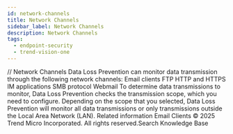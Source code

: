 ```yaml
---
id: network-channels
title: Network Channels
sidebar_label: Network Channels
description: Network Channels
tags:
  - endpoint-security
  - trend-vision-one
---
```


/*<![CDATA[*/ $('#title').html($('meta[name=map-description]').attr('content')); /*]]>*/ Network Channels Data Loss Prevention can monitor data transmission through the following network channels: Email clients FTP HTTP and HTTPS IM applications SMB protocol Webmail To determine data transmissions to monitor, Data Loss Prevention checks the transmission scope, which you need to configure. Depending on the scope that you selected, Data Loss Prevention will monitor all data transmissions or only transmissions outside the Local Area Network (LAN). Related information Email Clients © 2025 Trend Micro Incorporated. All rights reserved.Search Knowledge Base